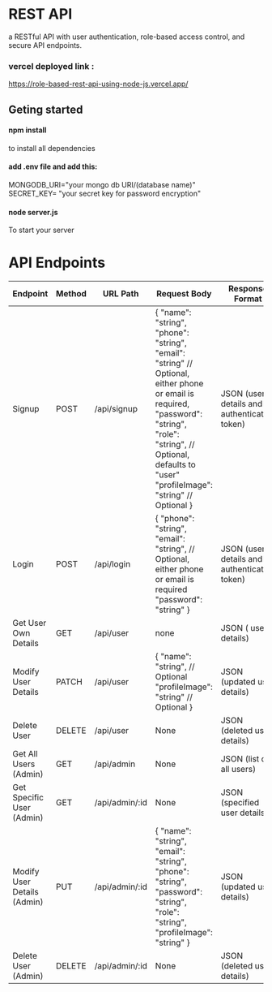 # REST API
a RESTful API with user authentication, role-based access control, and secure API endpoints.
### vercel deployed link :
https://role-based-rest-api-using-node-js.vercel.app/

## Geting started 
#### npm install
to install all dependencies

#### add .env file and add this:
  MONGODB_URI="your mongo db URI/(database name)" <br/> 
  SECRET_KEY= "your secret key for password encryption"

#### node server.js 
To start your server

# API Endpoints

| Endpoint | Method | URL Path | Request Body | Response Format |
|---|---|---|---|---|
| Signup | POST | /api/signup | { "name": "string", "phone": "string", "email": "string" // Optional, either phone or email is required, "password": "string", "role": "string", // Optional, defaults to "user" "profileImage": "string" // Optional } | JSON (user details and authentication token) |
| Login | POST | /api/login | { "phone": "string", "email": "string", // Optional, either phone or email is required "password": "string" } | JSON (user details and authentication token) |
| Get User Own Details | GET | /api/user | none | JSON ( user details) |
| Modify User Details | PATCH | /api/user | { "name": "string", // Optional "profileImage": "string" // Optional } | JSON (updated user details) |
| Delete User | DELETE | /api/user | None | JSON (deleted user details) |
| Get All Users (Admin) | GET | /api/admin | None | JSON (list of all users) |
| Get Specific User (Admin) | GET | /api/admin/:id | None | JSON (specified user details) |
| Modify User Details (Admin) | PUT | /api/admin/:id | { "name": "string", "email": "string", "phone": "string", "password": "string", "role": "string", "profileImage": "string" } | JSON (updated user details) |
| Delete User (Admin) | DELETE | /api/admin/:id | None | JSON (deleted user details) |
